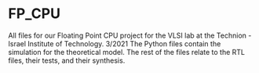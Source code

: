 # FP_CPU
All files for our Floating Point CPU project for the VLSI lab at the Technion - Israel Institute of Technology.
3/2021
The Python files contain the simulation for the theoretical model.
The rest of the files relate to the RTL files, their tests, and their synthesis.
